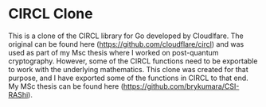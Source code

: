 # CIRCL Clone

This is a clone of the CIRCL library for Go developed by Cloudlfare. The original can be found here (https://github.com/cloudflare/circl) and was used as part of my Msc thesis where I worked on post-quantum cryptography. However, some of the CIRCL functions need to be exportable to work with the underlying mathematics. This clone was created for that purpose, and I have exported some of the functions in CIRCL to that end. My MSc thesis can be found here (https://github.com/brykumara/CSI-RAShi).

